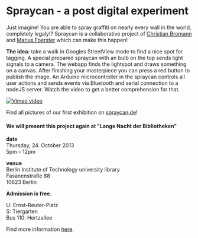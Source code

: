 Spraycan - a post digital experiment
====================================

Just imagine! You are able to spray graffiti on nearly every wall in the world, completely legaly!?
Spraycan is a collaborative project of [Christian Bromann](christian-bromann.com) and [Marius Foerster](mezla.de)
which can make this happen!

**The idea:** take a walk in Googles StreetView mode to find a nice spot for tagging. A
special prepared spraycan with an bulb on the top sends light signals to a camera. The webapp
finds the lightspot and draws something on a canvas. After finishing your masterpiece you can
press a red button to publish the image. An Arduino microcontroller in the spraycan controls all
user actions and sends events via Bluetooth and serial connection to a nodeJS server. Watch the
video to get a better comprehension for that.

[![Vimeo video](http://b.vimeocdn.com/ts/405/275/405275272_960.jpg "Spraycan - a post digital experiment")](http://vimeo.com/58402906)

Find all pictures of our first exhibition on [spraycan.de](http://spraycan.de)!


#### We will present this project again at "Lange Nacht der Bibliotheken"

**date**<br>
Thursday, 24. October 2013<br>
5pm – 12pm

**venue**<br>
Berlin Institute of Technology university library<br>
Fasanenstraße 88<br>
10623 Berlin<br>

**Admission is free.**

U: Ernst-Reuter-Platz<br>
S: Tiergarten<br>
Bus 110: Hertzallee<br>

Find more information [here](http://www.lange-nacht-der-bibliotheken.de/index.php?id=8).